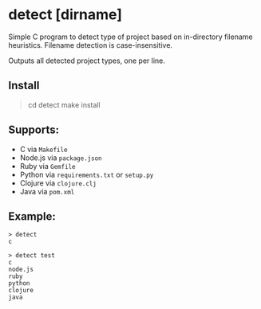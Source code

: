 # detect [dirname]

Simple C program to detect type of project based on in-directory filename heuristics.
Filename detection is case-insensitive.

Outputs all detected project types, one per line.

## Install

  > cd detect
  > make install

## Supports:

- C via `Makefile`
- Node.js via `package.json`
- Ruby via `Gemfile`
- Python via `requirements.txt` or `setup.py`
- Clojure via `clojure.clj`
- Java via `pom.xml`


## Example:

    > detect
    c

    > detect test
    c
    node.js
    ruby
    python
    clojure
    java
